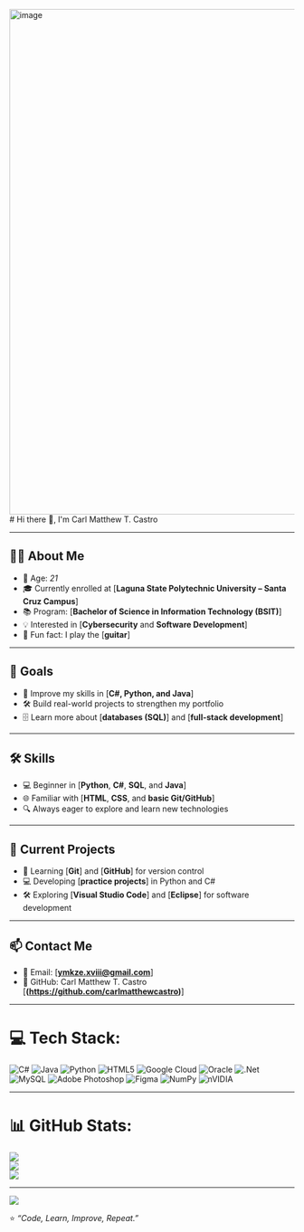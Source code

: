 <img width="1223" height="894" alt="image" src="https://github.com/user-attachments/assets/decdc419-8dce-4736-bef9-e351023d724a" /># Hi there 👋, I'm Carl Matthew T. Castro  

---

## 👨‍💻 About Me  
- 🎂 Age: *21*  
- 🎓 Currently enrolled at [**Laguna State Polytechnic University – Santa Cruz Campus**]  
- 📚 Program: [**Bachelor of Science in Information Technology (BSIT)**]  
- 💡 Interested in [**Cybersecurity** and **Software Development**]  
- 🎸 Fun fact: I play the [**guitar**] 

---

## 🎯 Goals  
- 🚀 Improve my skills in [**C#, Python, and Java**]  
- 🛠 Build real-world projects to strengthen my portfolio  
- 🗄 Learn more about [**databases (SQL)**] and [**full-stack development**] 

---

## 🛠 Skills  
- 💻 Beginner in [**Python**, **C#**, **SQL**, and **Java**] 
- 🌐 Familiar with [**HTML**, **CSS**, and **basic Git/GitHub**]  
- 🔍 Always eager to explore and learn new technologies  

---

## 📌 Current Projects  
- 📖 Learning [**Git**] and [**GitHub**] for version control  
- 💻 Developing [**practice projects**] in Python and C#  
- 🛠 Exploring [**Visual Studio Code**] and [**Eclipse**] for software development  

---

## 📫 Contact Me  
- 📧 Email: [**ymkze.xviii@gmail.com**]  
- 🐙 GitHub: Carl Matthew T. Castro [**(https://github.com/carlmatthewcastro)**]

---

# 💻 Tech Stack:
![C#](https://img.shields.io/badge/c%23-%23239120.svg?style=for-the-badge&logo=csharp&logoColor=white) ![Java](https://img.shields.io/badge/java-%23ED8B00.svg?style=for-the-badge&logo=openjdk&logoColor=white) ![Python](https://img.shields.io/badge/python-3670A0?style=for-the-badge&logo=python&logoColor=ffdd54) ![HTML5](https://img.shields.io/badge/html5-%23E34F26.svg?style=for-the-badge&logo=html5&logoColor=white) ![Google Cloud](https://img.shields.io/badge/GoogleCloud-%234285F4.svg?style=for-the-badge&logo=google-cloud&logoColor=white) ![Oracle](https://img.shields.io/badge/Oracle-F80000?style=for-the-badge&logo=oracle&logoColor=white) ![.Net](https://img.shields.io/badge/.NET-5C2D91?style=for-the-badge&logo=.net&logoColor=white) ![MySQL](https://img.shields.io/badge/mysql-4479A1.svg?style=for-the-badge&logo=mysql&logoColor=white) ![Adobe Photoshop](https://img.shields.io/badge/adobe%20photoshop-%2331A8FF.svg?style=for-the-badge&logo=adobe%20photoshop&logoColor=white) ![Figma](https://img.shields.io/badge/figma-%23F24E1E.svg?style=for-the-badge&logo=figma&logoColor=white) ![NumPy](https://img.shields.io/badge/numpy-%23013243.svg?style=for-the-badge&logo=numpy&logoColor=white) ![nVIDIA](https://img.shields.io/badge/nVIDIA-%2376B900.svg?style=for-the-badge&logo=nVIDIA&logoColor=white)

---

# 📊 GitHub Stats:
![](https://github-readme-stats.vercel.app/api?username=carlmatthewcastro&theme=dark&hide_border=false&include_all_commits=false&count_private=false)<br/>
![](https://nirzak-streak-stats.vercel.app/?user=carlmatthewcastro&theme=dark&hide_border=false)<br/>
![](https://github-readme-stats.vercel.app/api/top-langs/?username=carlmatthewcastro&theme=dark&hide_border=false&include_all_commits=false&count_private=false&layout=compact)

---
[![](https://visitcount.itsvg.in/api?id=carlmatthewcastro&icon=0&color=0)](https://visitcount.itsvg.in)

<!-- Proudly created with GPRM ( https://gprm.itsvg.in ) -->

⭐ *“Code, Learn, Improve, Repeat.”*  

